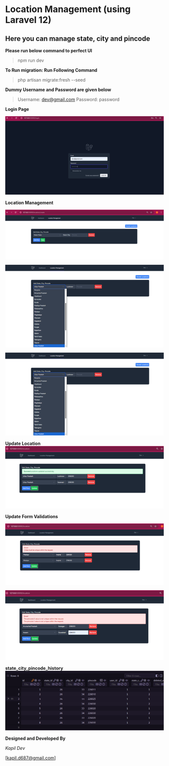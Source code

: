 # Location Management (using Laravel 12)

## Here you can manage state, city and pincode


**Please run below command to perfect UI**

> npm run dev

**To Run migration: Run Following Command**

> php artisan migrate:fresh --seed

**Dummy Username and Password are given below**

> Username: dev@gmail.com
> Password: password

**Login Page**

![Login Page](image.png)

**Location Management** 

![Location Management](image-1.png)

![States](image-2.png)

![Cities](image-3.png)

**Update Location**
![Update Location](image-4.png)

**Update Form Validations**

![Form Validation](image-5.png)

![From Validation2](image-6.png)

**state_city_pincode_history**
![state_city_pincode_history](image-7.png)

**Designed and Developed By**

*Kapil Dev*

[kapil.d687@gmail.com]
